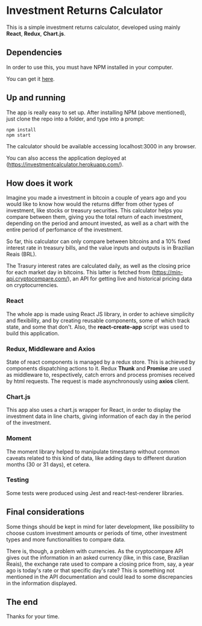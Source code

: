 # Investment Returns Calculator
This is a simple investment returns calculator, developed using mainly **React**, **Redux**, **Chart.js**.

## Dependencies
In order to use this, you must have NPM installed in your computer.

You can get it [here](https://www.npmjs.com/get-npm).

## Up and running

The app is really easy to set up. After installing NPM (above mentioned), just clone the repo into a folder, and type into a prompt:

```
npm install
npm start
```

The calculator should be available accessing localhost:3000 in any browser.

You can also access the application deployed at (https://investmentcalculator.herokuapp.com/).

## How does it work

Imagine you made a investment in bitcoin a couple of years ago and you would like to know how would the returns differ from other types of investment, like stocks or treasury securities.
This calculator helps you compare between them, giving you the total return of each investment, depending on the period and amount invested, as well as a chart with the entire period of perfomance of the investment.

So far, this calculator can only compare between bitcoins and a 10% fixed interest rate in treasury bills, and the value inputs and outputs is in Brazilian Reais (BRL).

The Trasury interest rates are calculated daily, as well as the closing price for each market day in bitcoins. This latter is fetched from (https://min-api.cryptocompare.com/), an API for getting
live and historical pricing data on cryptocurrencies.


### React

The whole app is made using React JS library, in order to achieve simplicity and flexibility, and by creating reusable components, some of which track state, and some that don't. Also, the **react-create-app** script was used to build this application.

### Redux, Middleware and Axios

State of react components is managed by a redux store. This is achieved by components dispatching actions to it. Redux **Thunk** and **Promise** are used as middleware to, respectively, catch errors and process
promises received by html requests.
The request is made asynchronously using **axios** client.

### Chart.js

This app also uses a chart.js wrapper for React, in order to display the investment data in line charts, giving information of each day in the period of the investment.

### Moment

The moment library helped to manipulate timestamp without common caveats related to this kind of data, like adding days to different duration months (30 or 31 days), et cetera.

### Testing

Some tests were produced using Jest and react-test-renderer libraries.


## Final considerations

Some things should be kept in mind for later development, like possibility to choose custom investment amounts or periods of time, other investment types and more functionalities to compare data.

There is, though, a problem with currencies. As the cryptocompare API gives out the information in an asked currency (like, in this case, Brazilian Reais), the exchange rate used to compare a closing price from, say, a year ago is today's rate or that specific day's rate? This is something not mentioned in the API documentation and could lead to some discrepancies in the information displayed.


## The end

Thanks for your time.
